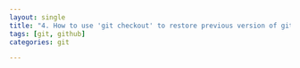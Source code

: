 ```yaml
---
layout: single
title: "4. How to use 'git checkout' to restore previous version of git repository"
tags: [git, github]
categories: git

---
```


